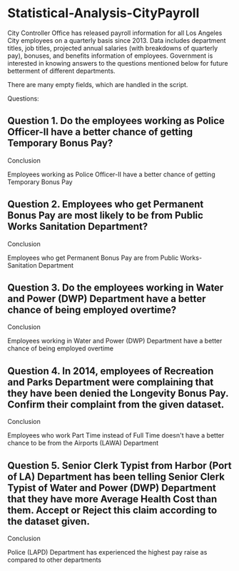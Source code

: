 # Statistical-Analysis-CityPayroll

City Controller Office has released payroll information for all Los Angeles City employees on a quarterly basis since 2013. Data includes department titles, job titles, projected annual salaries (with breakdowns of quarterly pay), bonuses, and benefits information of employees. Government is interested in knowing answers to the questions mentioned below for future betterment of different departments. 

There are many empty fields, which are handled in the script.

Questions:
## Question 1. Do the employees working as Police Officer-II have a better chance of getting Temporary Bonus Pay?
Conclusion

Employees working as Police Officer-II have a better chance of getting Temporary Bonus Pay

## Question 2. Employees who get Permanent Bonus Pay are most likely to be from Public Works Sanitation Department?
Conclusion

Employees who get Permanent Bonus Pay are from Public Works- Sanitation Department
## Question 3. Do the employees working in Water and Power (DWP) Department have a better chance of being employed overtime?
Conclusion

Employees working in Water and Power (DWP) Department have a better chance of being employed overtime
## Question 4. In 2014, employees of Recreation and Parks Department were complaining that they have been denied the Longevity Bonus Pay. Confirm their complaint from the given dataset.
Conclusion

Employees who work Part Time instead of Full Time doesn't have a better chance to be from the Airports (LAWA) Department
## Question 5. Senior Clerk Typist from Harbor (Port of LA) Department has been telling Senior Clerk Typist of Water and Power (DWP) Department that they have more Average Health Cost than them. Accept or Reject this claim according to the dataset given.
Conclusion

Police (LAPD) Department has experienced the highest pay raise as compared to other departments
